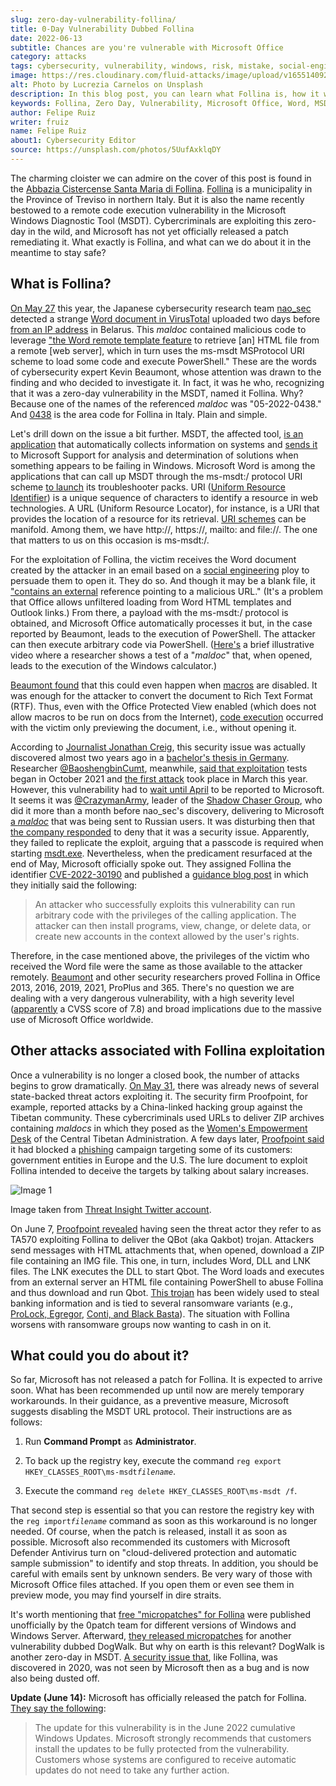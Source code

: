 ```yaml
---
slug: zero-day-vulnerability-follina/
title: 0-Day Vulnerability Dubbed Follina
date: 2022-06-13
subtitle: Chances are you're vulnerable with Microsoft Office
category: attacks
tags: cybersecurity, vulnerability, windows, risk, mistake, social-engineering
image: https://res.cloudinary.com/fluid-attacks/image/upload/v1655140929/blog/zero-day-vulnerability-follina/cover_follina.webp
alt: Photo by Lucrezia Carnelos on Unsplash
description: In this blog post, you can learn what Follina is, how it works, what cyberattacks are linked to it and what you can do as prevention measures.
keywords: Follina, Zero Day, Vulnerability, Microsoft Office, Word, MSDT, Windows, Ethical Hacking, Pentesting
author: Felipe Ruiz
writer: fruiz
name: Felipe Ruiz
about1: Cybersecurity Editor
source: https://unsplash.com/photos/5UufAxklqDY
---
```


The charming cloister we can admire
on the cover of this post
is found in the [Abbazia Cistercense Santa Maria di Follina](https://www.comune.follina.tv.it/home/Vivere/Abbazia-Cistercense.html).
[Follina](https://en.wikipedia.org/wiki/Follina)
is a municipality in the Province of Treviso in northern Italy.
But it is also the name
recently bestowed to a remote code execution vulnerability
in the Microsoft Windows Diagnostic Tool (MSDT).
Cybercriminals are exploiting this zero-day in the wild,
and Microsoft has not yet officially released a patch remediating it.
What exactly is Follina,
and what can we do about it in the meantime to stay safe?

## What is Follina?

[On May 27](https://twitter.com/nao_sec/status/1530196847679401984)
this year,
the Japanese cybersecurity research team [nao_sec](https://nao-sec.org/)
detected a strange [Word document in VirusTotal](https://www.virustotal.com/gui/file/4a24048f81afbe9fb62e7a6a49adbd1faf41f266b5f9feecdceb567aec096784/details)
uploaded two days before [from an IP address](https://www.zdnet.com/article/this-zero-day-windows-flaw-opens-a-backdoor-to-hackers-via-microsoft-word-heres-how-to-fix-it/)
in Belarus.
This *maldoc* contained malicious code
to leverage ["the Word remote template feature](https://doublepulsar.com/follina-a-microsoft-office-code-execution-vulnerability-1a47fce5629e)
to retrieve \[an\] HTML file from a remote \[web server\],
which in turn uses the ms-msdt MSProtocol URI scheme
to load some code and execute PowerShell."
These are the words of cybersecurity expert Kevin Beaumont,
whose attention was drawn to the finding
and who decided to investigate it.
In fact,
it was he who,
recognizing that it was a zero-day vulnerability in the MSDT,
named it Follina.
Why?
Because one of the names of the referenced *maldoc* was "05-2022-0438."
And [0438](https://www.tuttitalia.it/veneto/provincia-di-treviso/36-prefisso/)
is the area code for Follina in Italy.
Plain and simple.

Let's drill down on the issue a bit further.
MSDT,
the affected tool,
[is an application](https://www.kaspersky.com/blog/follina-cve-2022-30190-msdt/44461/)
that automatically collects information on systems
and [sends it](https://docs.microsoft.com/en-us/troubleshoot/sql/general/answers-questions-msdt)
to Microsoft Support for analysis
and determination of solutions
when something appears to be failing in Windows.
Microsoft Word is among the applications
that can call up MSDT through the ms-msdt:/ protocol URI scheme
[to launch](https://www.zdnet.com/article/this-zero-day-windows-flaw-opens-a-backdoor-to-hackers-via-microsoft-word-heres-how-to-fix-it/)
its troubleshooter packs.
URI ([Uniform Resource Identifier](https://en.wikipedia.org/wiki/Uniform_Resource_Identifier))
is a unique sequence of characters
to identify a resource in web technologies.
A URL (Uniform Resource Locator),
for instance,
is a URI that provides the location of a resource for its retrieval.
[URI schemes](https://benjamin-altpeter.de/doc/thesis-electron.pdf)
can be manifold.
Among them,
we have http://, https://, mailto: and file://.
The one that matters to us on this occasion is ms-msdt:/.

For the exploitation of Follina,
the victim receives the Word document created by the attacker
in an email based on a [social engineering](../social-engineering/) ploy
to persuade them to open it.
They do so.
And though it may be a blank file,
it ["contains an external](https://isc.sans.edu/forums/diary/New+Microsoft+Office+Attack+Vector+via+msmsdt+Protocol+Scheme+CVE202230190/28694)
reference pointing to a malicious URL."
(It's a problem
that Office allows unfiltered loading from Word HTML templates
and Outlook links.)
From there,
a payload with the ms-msdt:/ protocol is obtained,
and Microsoft Office automatically processes it but,
in the case reported by Beaumont,
leads to the execution of PowerShell.
The attacker can then execute arbitrary code via PowerShell.
([Here's](https://twitter.com/buffaloverflow/status/1530866518279565312)
a brief illustrative video
where a researcher shows a test of a "*maldoc*" that,
when opened,
leads to the execution of the Windows calculator.)

[Beaumont found](https://www.zdnet.com/article/this-zero-day-windows-flaw-opens-a-backdoor-to-hackers-via-microsoft-word-heres-how-to-fix-it/)
that this could even happen
when [macros](https://support.microsoft.com/en-us/office/create-or-run-a-macro-c6b99036-905c-49a6-818a-dfb98b7c3c9c)
are disabled.
It was enough for the attacker
to convert the document to Rich Text Format (RTF).
Thus,
even with the Office Protected View enabled
(which does not allow macros to be run on docs from the Internet),
[code execution](https://doublepulsar.com/follina-a-microsoft-office-code-execution-vulnerability-1a47fce5629e)
occurred with the victim only previewing the document,
i.e., without opening it.

According to [Journalist Jonathan Creig](https://therecord.media/microsoft-releases-guidance-for-office-zero-day-used-to-target-orgs-in-russia-india-tibet/),
this security issue was actually discovered almost two years ago
in a [bachelor's thesis in Germany](https://benjamin-altpeter.de/doc/thesis-electron.pdf).
Researcher [@BaoshengbinCumt](https://twitter.com/BaoshengbinCumt),
meanwhile,
[said that exploitation](https://twitter.com/BaoshengbinCumt/status/1531473162701258753)
tests began in October 2021
and [the first attack](https://twitter.com/BaoshengbinCumt/status/1531821860744478720)
took place in March this year.
However,
this vulnerability had to [wait until April](https://twitter.com/CrazymanArmy/status/1531117401181671430/photo/1)
to be reported to Microsoft.
It seems it was [@CrazymanArmy](https://twitter.com/CrazymanArmy),
leader of the [Shadow Chaser Group](https://twitter.com/ShadowChasing1),
who did it more than a month before nao_sec's discovery,
delivering to Microsoft [a *maldoc*](https://twitter.com/h2jazi/status/1513870903590936586)
that was being sent to Russian users.
It was disturbing then that
[the company responded](https://twitter.com/CrazymanArmy/status/1531184830171742209/photo/1)
to deny that it was a security issue.
Apparently,
they failed to replicate the exploit,
arguing that a passcode is required when starting [msdt.exe](https://www.file.net/process/msdt.exe.html).
Nevertheless,
when the predicament resurfaced at the end of May,
Microsoft officially spoke out.
They assigned Follina the identifier [CVE-2022-30190](https://msrc.microsoft.com/update-guide/vulnerability/CVE-2022-30190)
and published a [guidance blog post](https://msrc-blog.microsoft.com/2022/05/30/guidance-for-cve-2022-30190-microsoft-support-diagnostic-tool-vulnerability/)
in which they initially said the following:

> An attacker who successfully exploits this vulnerability
> can run arbitrary code with the privileges of the calling application.
> The attacker can then install programs,
> view, change, or delete data,
> or create new accounts in the context allowed by the user's rights.

Therefore,
in the case mentioned above,
the privileges of the victim
who received the Word file
were the same as those available to the attacker remotely.
[Beaumont](https://doublepulsar.com/follina-a-microsoft-office-code-execution-vulnerability-1a47fce5629e)
and other security researchers proved Follina in Office 2013,
2016, 2019, 2021, ProPlus and 365.
There's no question we are dealing with a very dangerous vulnerability,
with a high severity level
([apparently](https://thehackernews.com/2022/06/researchers-warn-of-unpatched-dogwalk.html)
a CVSS score of 7.8)
and broad implications
due to the massive use of Microsoft Office worldwide.

## Other attacks associated with Follina exploitation

Once a vulnerability is no longer a closed book,
the number of attacks begins to grow dramatically.
[On May 31](https://therecord.media/microsoft-releases-guidance-for-office-zero-day-used-to-target-orgs-in-russia-india-tibet/),
there was already news of several state-backed threat actors exploiting it.
The security firm Proofpoint,
for example,
reported attacks by a China-linked hacking group
against the Tibetan community.
These cybercriminals used URLs to deliver ZIP archives containing *maldocs*
in which they posed as the [Women's Empowerment Desk](https://www.facebook.com/womenempowermentdesk/)
of the Central Tibetan Administration.
A few days later,
[Proofpoint said](https://twitter.com/threatinsight/status/1532830739208732673)
it had blocked a [phishing](../phishing/) campaign
targeting some of its customers:
government entities in Europe and the U.S.
The lure document to exploit Follina intended to deceive the targets
by talking about salary increases.

<div class="imgblock">

![Image 1](https://res.cloudinary.com/fluid-attacks/image/upload/v1655141165/blog/zero-day-vulnerability-follina/follina_phishing.webp)

<div class="title">

Image taken from [Threat Insight Twitter account](https://twitter.com/threatinsight/status/1532830932511535104/photo/1).

</div>

</div>

On June 7,
[Proofpoint revealed](https://twitter.com/threatinsight/status/1534227444915482625)
having seen the threat actor
they refer to as TA570
exploiting Follina to deliver the QBot (aka Qakbot) trojan.
Attackers send messages with HTML attachments that,
when opened,
download a ZIP file containing an IMG file.
This one,
in turn,
includes Word, DLL and LNK files.
The LNK executes the DLL to start Qbot.
The Word loads and executes from an external server an HTML file
containing PowerShell to abuse Follina
and thus download and run Qbot.
[This trojan](https://therecord.media/hackers-using-follina-windows-zero-day-to-spread-qbot-malware/)
has been widely used to steal banking information
and is tied to several ransomware variants
(e.g., [ProLock, Egregor](https://www.proofpoint.com/us/blog/threat-insight/first-step-initial-access-leads-ransomware),
[Conti, and Black Basta](https://therecord.media/hackers-using-follina-windows-zero-day-to-spread-qbot-malware/)).
The situation with Follina worsens with ransomware groups
now wanting to cash in on it.

## What could you do about it?

So far,
Microsoft has not released a patch for Follina.
It is expected to arrive soon.
What has been recommended up until now are merely temporary workarounds.
In their guidance,
as a preventive measure,
Microsoft suggests disabling the MSDT URL protocol.
Their instructions are as follows:

1. Run **Command Prompt** as **Administrator**.

2. To back up the registry key,
   execute the command `reg export HKEY_CLASSES_ROOT\ms-msdt`*`filename`*.

3. Execute the command `reg delete HKEY_CLASSES_ROOT\ms-msdt /f`.

That second step is essential
so that you can restore the registry key
with the `reg import`*`filename`* command
as soon as this workaround is no longer needed.
Of course,
when the patch is released,
install it as soon as possible.
Microsoft also recommended its customers with Microsoft Defender Antivirus
turn on "cloud-delivered protection and automatic sample submission"
to identify and stop threats.
In addition,
you should be careful with emails sent by unknown senders.
Be very wary of those with Microsoft Office files attached.
If you open them or even see them in preview mode,
you may find yourself in dire straits.

It's worth mentioning that
[free "micropatches" for Follina](https://blog.0patch.com/2022/06/free-micropatches-for-follina-microsoft.html)
were published unofficially by the 0patch team
for different versions of Windows and Windows Server.
Afterward,
[they released micropatches](https://blog.0patch.com/2022/06/microsoft-diagnostic-tools-dogwalk.html)
for another vulnerability dubbed DogWalk.
But why on earth is this relevant?
DogWalk is another zero-day in MSDT.
[A security issue that](https://thehackernews.com/2022/06/researchers-warn-of-unpatched-dogwalk.html),
like Follina,
was discovered in 2020,
was not seen by Microsoft then as a bug
and is now also being dusted off.

**Update (June 14):**
Microsoft has officially released the patch for Follina.
[They say the following](https://msrc.microsoft.com/update-guide/vulnerability/CVE-2022-30190):

> The update for this vulnerability
> is in the June 2022 cumulative Windows Updates.
> Microsoft strongly recommends that
> customers install the updates
> to be fully protected from the vulnerability.
> Customers whose systems are configured to receive automatic updates
> do not need to take any further action.
